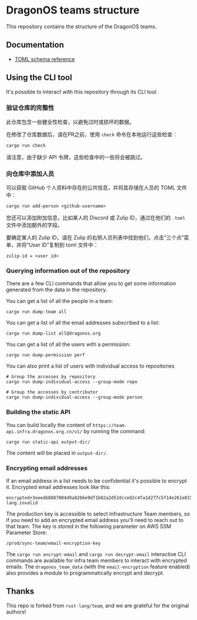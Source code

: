 # DragonOS teams structure

This repository contains the structure of the DragonOS teams. 
## Documentation

* [TOML schema reference](docs/toml-schema.md)

## Using the CLI tool

It's possible to interact with this repository through its CLI tool.

### 验证仓库的完整性

此仓库包含一些健全性检查，以避免过时或损坏的数据。

在修改了仓库数据后，请在PR之前，使用 `check` 命令在本地运行这些检查：

```
cargo run check
```

请注意，由于缺少 API 令牌，这些检查中的一些将会被跳过。

### 向仓库中添加人员

可以获取 GitHub 个人资料中存在的公共信息，并将其存储在人员的 TOML 文件中：

```
cargo run add-person <github-username>
```

您还可以添加附加信息，比如某人的 Discord 或 Zulip ID，通过在他们的 `.toml` 文件中添加额外的字段。

要确定某人的 Zulip ID，请在 Zulip 的右侧人员列表中找到他们，点击“三个点”菜单，并将“User ID”复制到 toml 文件中：

```
zulip-id = <user id>
```

### Querying information out of the repository

There are a few CLI commands that allow you to get some information generated
from the data in the repository.

You can get a list of all the people in a team:

```
cargo run dump-team all
```

You can get a list of all the email addresses subscribed to a list:

```
cargo run dump-list all@dragonos.org
```

You can get a list of all the users with a permission:

```
cargo run dump-permission perf
```


You can also print a list of users with individual access to repositories

```
# Group the accesses by repository
cargo run dump-individual-access --group-mode repo

# Group the accesses by contributor
cargo run dump-individual-access --group-mode person
```


### Building the static API

You can build locally the content of `https://team-api.infra.dragonos.org.cn/v1/`
by running the command:

```
cargo run static-api output-dir/
```

The content will be placed in `output-dir/`.

### Encrypting email addresses

If an email address in a list needs to be confidential it's possible to encrypt
it. Encrypted email addresses look like this:

```
encrypted+3eeedb8887004d9a8266e9df1b82a2d52dcce82c4fa1d277c5f14e261e8155acc8a66344edc972fa58b678dc2bcad2e8f7c201a1eede9c16639fe07df8bac5aa1097b2ad9699a700edb32ef192eaa74bf7af0a@rust-lang.invalid
```

The production key is accessible to select Infrastructure Team members, so if
you need to add an encrypted email address you'll need to reach out to that
team. The key is stored in the following parameter on AWS SSM Parameter Store:

```
/prod/sync-team/email-encryption-key
```

The `cargo run encrypt-email` and `cargo run decrypt-email` interactive CLI
commands are available for infra team members to interact with encrypted
emails. The `dragonos_team_data` (with the `email-encryption` feature enabled) also
provides a module to programmatically encrypt and decrypt.


## Thanks

This repo is forked from `rust-lang/team`,  and we are grateful for the original authors!
